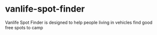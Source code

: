 # vanlife-spot-finder
Vanlife Spot Finder is designed to help people living in vehicles find good free spots to camp
